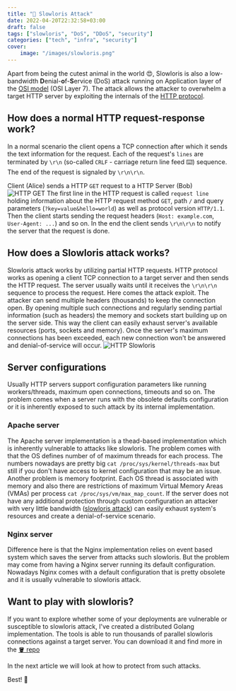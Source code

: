 ```yaml
---
title: "🦥 Slowloris Attack"
date: 2022-04-20T22:32:58+03:00
draft: false
tags: ["slowloris", "DoS", "DDoS", "security"]
categories: ["tech", "infra", "security"]
cover:
    image: "/images/slowloris.png"
---
```


Apart from being the cutest animal in the world 😍,
Slowloris is also a low-bandwidth **D**enial-**o**f-**S**ervice (DoS) attack
running on Application layer of the
[OSI model](https://en.wikipedia.org/wiki/OSI_model) (OSI Layer 7). The attack
allows the attacker to overwhelm a target HTTP server by exploiting the
internals of the [HTTP protocol](https://en.wikipedia.org/wiki/Hypertext_Transfer_Protocol).

## How does a normal HTTP request-response work?
In a normal scenario the client opens a TCP connection after which it sends the
text information for the request. Each of the request's `lines` are terminated
by `\r\n` (so-called `CRLF` - carriage return line feed ⌨️) sequence.
The end of the request is signaled by `\r\n\r\n`.

Client (Alice) sends a HTTP `GET` request to a HTTP Server (Bob)
![HTTP GET](/images/http-get-bg-min.png)
The first line in the HTTP request is called `request line` holding information
about the HTTP request method `GET`, path `/` and query parameters
(`?key=value&hello=world`) as well as protocol version `HTTP/1.1`. Then the client
starts sending the request headers (`Host: example.com`, `User-Agent: ...`)
and so on. In the end the client sends `\r\n\r\n` to notify the server that
the request is done.

## How does a Slowloris attack works?
Slowloris attack works by utilizing partial HTTP requests. HTTP protocol works
as opening a client TCP connection to a target server and then sends the
HTTP request. The server usually waits until it receives the `\r\n\r\n` sequence
to process the request. Here comes the attack exploit. The attacker can send
multiple headers (thousands) to keep the connection open. By opening multiple
such connections and regularly sending partial information (such as headers)
the memory and sockets start building up on the server side. This way the client
can easily exhaust server's available resources (ports, sockets and memory).
Once the server's maximum connections has been exceeded, each new connection
won't be answered and denial-of-service will occur.
![HTTP Slowloris](/images/http-slowloris-min.png)

## Server configurations
Usually HTTP servers support configuration parameters like running
workers/threads, maximum open connections, timeouts and so on. The problem
comes when a server runs with the obsolete defaults configuration or it is
inherently exposed to such attack by its internal implementation.

### Apache server
The Apache server implementation is a thead-based implementation which is inherently
vulnerable to attacks like slowloris. The problem comes with that the OS defines
number of of maximum threads for each process. The numbers nowadays are pretty
big `cat /proc/sys/kernel/threads-max` but still if you don't have access to
kernel configuration that may be an issue. Another problem is memory footprint.
Each OS thread is associated with memory and also there are restrictions of
maximum Virtual Memory Areas (VMAs) per process `cat /proc/sys/vm/max_map_count`.
If the server does not have any additional protection through custom configuration
an attacker with very little bandwidth ([slowloris attack](https://github.com/itsankoff/slowloris))
can easily exhaust system's resources and create a denial-of-service scenario.

### Nginx server
Difference here is that the Nginx implementation relies on event based system
which saves the server from attacks such slowloris. But the problem may come
from having a Nginx server running its default configuration. Nowadays Nginx
comes with a default configuration that is pretty obsolete and it is usually
vulnerable to slowloris attack.

## Want to play with slowloris?
If you want to explore whether some of your deployments are vulnerable or
susceptible to slowloris attack, I've created a distributed Golang implementation.
The tools is able to run thousands of parallel slowloris connections against a target
server. You can download it and find more in the [🪣 repo](https://github.com/itsankoff/slowloris)

In the next article we will look at how to protect from such attacks.  
  
Best!
🦷

